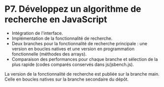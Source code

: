 # P7. Développez un algorithme de recherche en JavaScript

- Intégration de l'interface.
- Implémentation de la fonctionnalité de recherche.
- Deux branches pour la fonctionnalité de recherche principale : une version en boucles natives et une version en programmation fonctionnelle (méthodes des arrays).
- Comparaison des performances pour chaque branche et sélection de la plus rapide (codes comparés conservés dans js/jsbench.js).

La version de la fonctionnalité de recherche est publiée sur la branche main. Celle en boucles natives sur la branche secondaire du dépôt.
